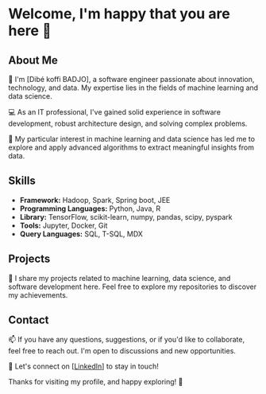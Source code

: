 # Welcome, I'm happy that you are here 🚀

## About Me

👋 I'm [Dibé koffi BADJO], a software engineer passionate about innovation, technology, and data. My expertise lies in the fields of machine learning and data science.

💻 As an IT professional, I've gained solid experience in software development, robust architecture design, and solving complex problems.

🤖 My particular interest in machine learning and data science has led me to explore and apply advanced algorithms to extract meaningful insights from data.

## Skills
- **Framework:** Hadoop, Spark, Spring boot, JEE
- **Programming Languages:** Python, Java, R
- **Library:** TensorFlow, scikit-learn, numpy, pandas, scipy, pyspark
- **Tools:** Jupyter, Docker, Git
- **Query Languages:** SQL, T-SQL, MDX
  
## Projects

🚀 I share my projects related to machine learning, data science, and software development here. Feel free to explore my repositories to discover my achievements.

## Contact

📫 If you have any questions, suggestions, or if you'd like to collaborate, feel free to reach out. I'm open to discussions and new opportunities.

🔗 Let's connect on [[LinkedIn](https://www.linkedin.com/in/badjo-dib%C3%A9-koffi-b108b7175/)] to stay in touch!

Thanks for visiting my profile, and happy exploring! 🌟

